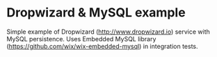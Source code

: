 # Dropwizard & MySQL example

Simple example of Dropwizard (http://www.dropwizard.io) service with MySQL persistence. Uses Embedded MySQL library (https://github.com/wix/wix-embedded-mysql) in integration tests.
